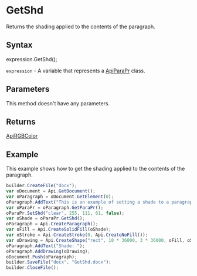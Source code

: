 # GetShd

Returns the shading applied to the contents of the paragraph.

## Syntax

expression.GetShd();

`expression` - A variable that represents a [ApiParaPr](../ApiParaPr.md) class.

## Parameters

This method doesn't have any parameters.

## Returns

[ApiRGBColor](../../ApiRGBColor/ApiRGBColor.md)

## Example

This example shows how to get the shading applied to the contents of the paragraph.

```javascript
builder.CreateFile("docx");
var oDocument = Api.GetDocument();
var oParagraph = oDocument.GetElement(0);
oParagraph.AddText("This is an example of setting a shade to a paragraph. ");
var oParaPr = oParagraph.GetParaPr();
oParaPr.SetShd("clear", 255, 111, 61, false);
var oShade = oParaPr.GetShd();
oParagraph = Api.CreateParagraph();
var oFill = Api.CreateSolidFill(oShade);
var oStroke = Api.CreateStroke(0, Api.CreateNoFill());
var oDrawing = Api.CreateShape("rect", 10 * 36000, 3 * 36000, oFill, oStroke);
oParagraph.AddText("Shade: ");
oParagraph.AddDrawing(oDrawing);
oDocument.Push(oParagraph);
builder.SaveFile("docx", "GetShd.docx");
builder.CloseFile();
```